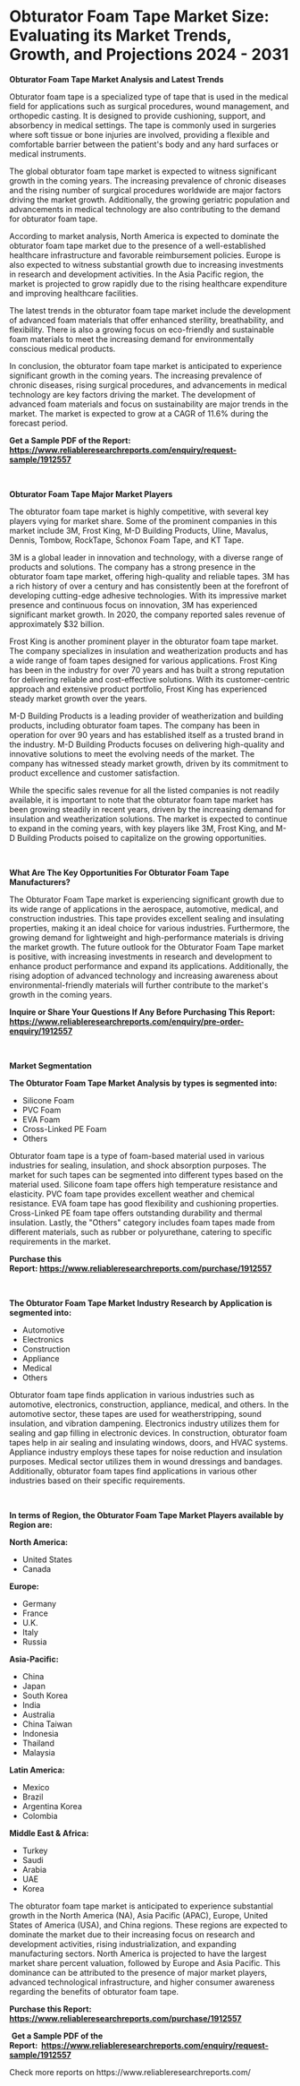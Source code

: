 <p><h1>Obturator Foam Tape Market Size: Evaluating its Market Trends, Growth, and Projections 2024 - 2031</h1></p><p><strong>Obturator Foam Tape Market Analysis and Latest Trends</strong></p>
<p><p>Obturator foam tape is a specialized type of tape that is used in the medical field for applications such as surgical procedures, wound management, and orthopedic casting. It is designed to provide cushioning, support, and absorbency in medical settings. The tape is commonly used in surgeries where soft tissue or bone injuries are involved, providing a flexible and comfortable barrier between the patient's body and any hard surfaces or medical instruments.</p><p>The global obturator foam tape market is expected to witness significant growth in the coming years. The increasing prevalence of chronic diseases and the rising number of surgical procedures worldwide are major factors driving the market growth. Additionally, the growing geriatric population and advancements in medical technology are also contributing to the demand for obturator foam tape.</p><p>According to market analysis, North America is expected to dominate the obturator foam tape market due to the presence of a well-established healthcare infrastructure and favorable reimbursement policies. Europe is also expected to witness substantial growth due to increasing investments in research and development activities. In the Asia Pacific region, the market is projected to grow rapidly due to the rising healthcare expenditure and improving healthcare facilities.</p><p>The latest trends in the obturator foam tape market include the development of advanced foam materials that offer enhanced sterility, breathability, and flexibility. There is also a growing focus on eco-friendly and sustainable foam materials to meet the increasing demand for environmentally conscious medical products.</p><p>In conclusion, the obturator foam tape market is anticipated to experience significant growth in the coming years. The increasing prevalence of chronic diseases, rising surgical procedures, and advancements in medical technology are key factors driving the market. The development of advanced foam materials and focus on sustainability are major trends in the market. The market is expected to grow at a CAGR of 11.6% during the forecast period.</p></p>
<p><strong>Get a Sample PDF of the Report:&nbsp; <a href="https://www.reliableresearchreports.com/enquiry/request-sample/1912557">https://www.reliableresearchreports.com/enquiry/request-sample/1912557</a></strong></p>
<p>&nbsp;</p>
<p><strong>Obturator Foam Tape Major Market Players</strong></p>
<p><p>The obturator foam tape market is highly competitive, with several key players vying for market share. Some of the prominent companies in this market include 3M, Frost King, M-D Building Products, Uline, Mavalus, Dennis, Tombow, RockTape, Schonox Foam Tape, and KT Tape.</p><p>3M is a global leader in innovation and technology, with a diverse range of products and solutions. The company has a strong presence in the obturator foam tape market, offering high-quality and reliable tapes. 3M has a rich history of over a century and has consistently been at the forefront of developing cutting-edge adhesive technologies. With its impressive market presence and continuous focus on innovation, 3M has experienced significant market growth. In 2020, the company reported sales revenue of approximately $32 billion.</p><p>Frost King is another prominent player in the obturator foam tape market. The company specializes in insulation and weatherization products and has a wide range of foam tapes designed for various applications. Frost King has been in the industry for over 70 years and has built a strong reputation for delivering reliable and cost-effective solutions. With its customer-centric approach and extensive product portfolio, Frost King has experienced steady market growth over the years.</p><p>M-D Building Products is a leading provider of weatherization and building products, including obturator foam tapes. The company has been in operation for over 90 years and has established itself as a trusted brand in the industry. M-D Building Products focuses on delivering high-quality and innovative solutions to meet the evolving needs of the market. The company has witnessed steady market growth, driven by its commitment to product excellence and customer satisfaction.</p><p>While the specific sales revenue for all the listed companies is not readily available, it is important to note that the obturator foam tape market has been growing steadily in recent years, driven by the increasing demand for insulation and weatherization solutions. The market is expected to continue to expand in the coming years, with key players like 3M, Frost King, and M-D Building Products poised to capitalize on the growing opportunities.</p></p>
<p>&nbsp;</p>
<p><strong>What Are The Key Opportunities For Obturator Foam Tape Manufacturers?</strong></p>
<p><p>The Obturator Foam Tape market is experiencing significant growth due to its wide range of applications in the aerospace, automotive, medical, and construction industries. This tape provides excellent sealing and insulating properties, making it an ideal choice for various industries. Furthermore, the growing demand for lightweight and high-performance materials is driving the market growth. The future outlook for the Obturator Foam Tape market is positive, with increasing investments in research and development to enhance product performance and expand its applications. Additionally, the rising adoption of advanced technology and increasing awareness about environmental-friendly materials will further contribute to the market's growth in the coming years.</p></p>
<p><strong>Inquire or Share Your Questions If Any Before Purchasing This Report: <a href="https://www.reliableresearchreports.com/enquiry/pre-order-enquiry/1912557">https://www.reliableresearchreports.com/enquiry/pre-order-enquiry/1912557</a></strong></p>
<p>&nbsp;</p>
<p><strong>Market Segmentation</strong></p>
<p><strong>The Obturator Foam Tape Market Analysis by types is segmented into:</strong></p>
<p><ul><li>Silicone Foam</li><li>PVC Foam</li><li>EVA Foam</li><li>Cross-Linked PE Foam</li><li>Others</li></ul></p>
<p><p>Obturator foam tape is a type of foam-based material used in various industries for sealing, insulation, and shock absorption purposes. The market for such tapes can be segmented into different types based on the material used. Silicone foam tape offers high temperature resistance and elasticity. PVC foam tape provides excellent weather and chemical resistance. EVA foam tape has good flexibility and cushioning properties. Cross-Linked PE foam tape offers outstanding durability and thermal insulation. Lastly, the "Others" category includes foam tapes made from different materials, such as rubber or polyurethane, catering to specific requirements in the market.</p></p>
<p><strong>Purchase this Report:&nbsp;<a href="https://www.reliableresearchreports.com/purchase/1912557">https://www.reliableresearchreports.com/purchase/1912557</a></strong></p>
<p>&nbsp;</p>
<p><strong>The Obturator Foam Tape Market Industry Research by Application is segmented into:</strong></p>
<p><ul><li>Automotive</li><li>Electronics</li><li>Construction</li><li>Appliance</li><li>Medical</li><li>Others</li></ul></p>
<p><p>Obturator foam tape finds application in various industries such as automotive, electronics, construction, appliance, medical, and others. In the automotive sector, these tapes are used for weatherstripping, sound insulation, and vibration dampening. Electronics industry utilizes them for sealing and gap filling in electronic devices. In construction, obturator foam tapes help in air sealing and insulating windows, doors, and HVAC systems. Appliance industry employs these tapes for noise reduction and insulation purposes. Medical sector utilizes them in wound dressings and bandages. Additionally, obturator foam tapes find applications in various other industries based on their specific requirements.</p></p>
<p>&nbsp;</p>
<p><strong>In terms of Region, the Obturator Foam Tape Market Players available by Region are:</strong></p>
<p>
    <p> <strong> North America: </strong>
        <ul>
            <li>United States</li>
            <li>Canada</li>
        </ul>
        </p> 
    <p> <strong> Europe: </strong>
        <ul>
            <li>Germany</li>
            <li>France</li>
            <li>U.K.</li>
            <li>Italy</li>
            <li>Russia</li>
        </ul>
        </p> 
    <p> <strong> Asia-Pacific: </strong>
        <ul>
            <li>China</li>
            <li>Japan</li>
            <li>South Korea</li>
            <li>India</li>
            <li>Australia</li>
            <li>China Taiwan</li>
            <li>Indonesia</li>
            <li>Thailand</li>
            <li>Malaysia</li>
        </ul>
        </p> 
    <p> <strong> Latin America: </strong>
        <ul>
            <li>Mexico</li>
            <li>Brazil</li>
            <li>Argentina Korea</li>
            <li>Colombia</li>
        </ul>
        </p> 
    <p> <strong> Middle East & Africa: </strong>
        <ul>
            <li>Turkey</li>
            <li>Saudi</li>
            <li>Arabia</li>
            <li>UAE</li>
            <li>Korea</li>
        </ul>
    </p>
    </p>
<p><p>The obturator foam tape market is anticipated to experience substantial growth in the North America (NA), Asia Pacific (APAC), Europe, United States of America (USA), and China regions. These regions are expected to dominate the market due to their increasing focus on research and development activities, rising industrialization, and expanding manufacturing sectors. North America is projected to have the largest market share percent valuation, followed by Europe and Asia Pacific. This dominance can be attributed to the presence of major market players, advanced technological infrastructure, and higher consumer awareness regarding the benefits of obturator foam tape.</p></p>
<p><strong>Purchase this Report: <a href="https://www.reliableresearchreports.com/purchase/1912557">https://www.reliableresearchreports.com/purchase/1912557</a></strong></p>
<p>&nbsp;<strong>Get a Sample PDF of the Report:&nbsp;&nbsp;<a href="https://www.reliableresearchreports.com/enquiry/request-sample/1912557">https://www.reliableresearchreports.com/enquiry/request-sample/1912557</a></strong></p>
<p><strong></strong></p>
<p>Check more reports on https://www.reliableresearchreports.com/</p>